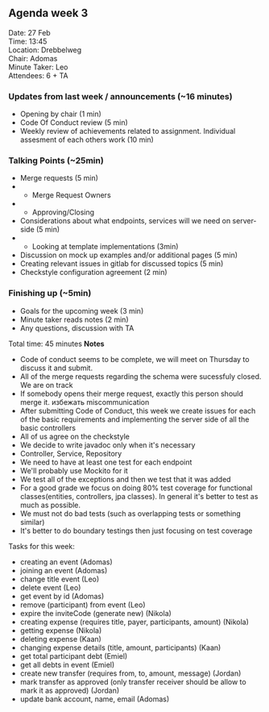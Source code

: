 ## Agenda week 3

Date: 27 Feb \
Time: 13:45 \
Location: Drebbelweg \
Chair: Adomas \
Minute Taker: Leo \
Attendees:  6 + TA

### Updates from last week / announcements (~16 minutes)
- Opening by chair (1 min)
- Code Of Conduct review (5 min)
- Weekly review of achievements related to assignment. Individual assesment of each others work (10 min)

### Talking Points (~25min)
- Merge requests (5 min)
- - Merge Request Owners
- - Approving/Closing
- Considerations about what endpoints, services will we need on server-side (5 min)
- - Looking at template implementations (3min)
- Discussion on  mock up examples and/or additional pages (5 min)
- Creating relevant issues in gitlab for discussed topics (5 min)
- Checkstyle configuration agreement (2 min)
### Finishing up (~5min)
 - Goals for the upcoming week (3 min)
 - Minute taker reads notes (2 min)
 - Any questions, discussion with TA

Total time: 45 minutes
**Notes**
- Code of conduct seems to be complete, we will meet on Thursday to discuss it and submit.
- All of the merge requests regarding the schema were sucessfuly closed. We are on track
- If somebody opens their merge request, exactly this person should merge it. избежать miscommunication
- After submitting Code of Conduct, this week we create issues for each of the basic requirements and implementing the server side of all the basic controllers
- All of us agree on the checkstyle
- We decide to write javadoc only when it's necessary
- Controller, Service, Repository
- We need to have at least one test for each endpoint
- We'll probably use Mockito for it
- We test all of the exceptions and then we test that it was added
- For a good grade we focus on doing 80% test coverage for functional classes(entities, controllers, jpa classes). In general it's better to test as much as possible.
- We must not do bad tests (such as overlapping tests or something similar)
- It's better to do boundary testings then just focusing on test coverage

Tasks for this week:
- creating an event (Adomas)
- joining an event (Adomas)
- change title event (Leo)
- delete event (Leo)
- get event by id (Adomas)
- remove (participant) from event (Leo)
- expire the inviteCode (generate new) (Nikola)
- creating expense (requires title, payer, participants, amount) (Nikola)
- getting expense (Nikola)
- deleting expense (Kaan)
- changing expense details (title, amount, participants) (Kaan)
- get total participant debt (Emiel)
- get all debts in event (Emiel)
- create new transfer (requires from, to, amount, message) (Jordan)
- mark transfer as approved (only transfer receiver should be allow to mark it as approved) (Jordan)
- update bank account, name, email (Adomas)